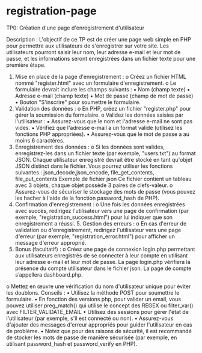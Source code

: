 # registration-page
TP0: Création d'une page d'enregistrement d'utilisateur

Description : L'objectif de ce TP est de créer une page web simple en PHP pour permettre aux utilisateurs de s'enregistrer sur votre site. Les utilisateurs pourront saisir leur nom, leur adresse e-mail et leur mot de passe, et les informations seront enregistrées dans un fichier texte pour une première étape.
1. Mise en place de la page d'enregistrement :
o Créez un fichier HTML nommé "register.html" avec un formulaire d'enregistrement. o Le formulaire devrait inclure les champs suivants :
▪ Nom (champ texte)
▪ Adresse e-mail (champ texte)
▪ Mot de passe (champ de mot de passe)
▪ Bouton "S'inscrire" pour soumettre le formulaire.
2. Validation des données :
o En PHP, créez un fichier "register.php" pour gérer la soumission du formulaire. o Validez les données saisies par l'utilisateur :
▪ Assurez-vous que le nom et l'adresse e-mail ne sont pas vides.
▪ Vérifiez que l'adresse e-mail a un format valide (utilisez les fonctions PHP
appropriées).
▪ Assurez-vous que le mot de passe a au moins 6 caractères.
3. Enregistrement des données :
o Si les données sont valides, enregistrez-les dans un fichier texte (par exemple, "users.txt") au
format JSON. Chaque utilisateur enregistré devrait être stocké en tant qu'objet JSON distinct dans le fichier. Vous pourrez utiliser les fonctions suivantes : json_decode,json_encode, file_get_contents, file_put_contents
Exemple de fichier json
Ce fichier contient un tableau avec 3 objets, chaque objet possède 3 paires de clefs-valeur.
o Assurez-vous de sécuriser le stockage des mots de passe (vous pouvez les hacher à l'aide de la fonction password_hash de PHP).
4. Confirmation d'enregistrement :
o Une fois les données enregistrées avec succès, redirigez l'utilisateur vers une page de
confirmation (par exemple, "registration_success.html") pour lui indiquer que son
enregistrement a réussi. 5. Gestion des erreurs :
o En cas d'erreur de validation ou d'enregistrement, redirigez l'utilisateur vers une page d'erreur (par exemple, "registration_error.html") pour afficher un message d'erreur approprié.
6. Bonus (facultatif) :
o Créez une page de connexion login.php permettant aux utilisateurs enregistrés de se
connecter à leur compte en utilisant leur adresse e-mail et leur mot de passe. La page login.php vérifiera la présence du compte utilisateur dans le fichier json. La page de compte s’appellera dashboard.php.
 
o Mettez en œuvre une vérification du nom d'utilisateur unique pour éviter les doublons. Conseils :
• Utilisez la méthode POST pour soumettre le formulaire.
• En fonction des versions php, pour valider un email, vous pouvez utiliser preg_match() qui utilise le
concept des REGEX ou filter_var() avec FILTER_VALIDATE_EMAIL
• Utilisez des sessions pour gérer l'état de l'utilisateur (par exemple, s'il est connecté ou non).
• Assurez-vous d'ajouter des messages d'erreur appropriés pour guider l'utilisateur en cas de problème.
• Notez que pour des raisons de sécurité, il est recommandé de stocker les mots de passe de manière
sécurisée (par exemple, en utilisant password_hash et password_verify en PHP).
